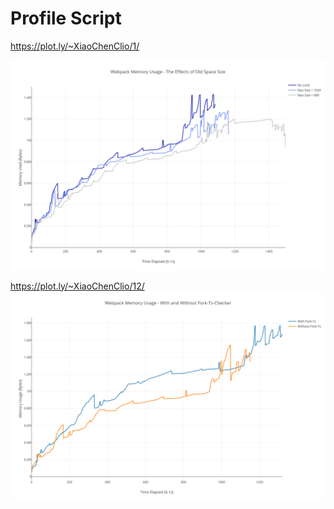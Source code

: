 # Profile Script


https://plot.ly/~XiaoChenClio/1/

![Graf 1](assets/plot-old-space.png)

https://plot.ly/~XiaoChenClio/12/
![Graf 2](assets/plot-fork-ts.png)

